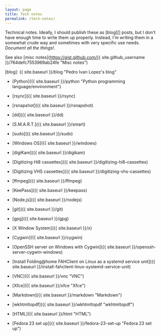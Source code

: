 ```yaml
---
layout: page
title: Tech notes
permalink: /tech-notes/
---
```


Technical notes. Ideally, I should publish these as [blog][] posts, but I don't
have enough time to write them up properly. Instead, I'm writing them in a
somewhat crude way and sometimes with very specific use needs. *Document all
the things!*.

See also
[misc notes](https://gist.github.com/{{ site.github_username }}/764defc7553969ab24fe "Misc notes")

[blog]: {{ site.baseurl }}/blog "Pedro Ivan Lopez's blog"

- [Python]({{ site.baseurl }}/python "Python programming language/environment")

- [rsync]({{ site.baseurl }}/rsync)

- [rsnapshot]({{ site.baseurl }}/rsnapshot)

- [dd]({{ site.baseurl }}/dd)

- [S.M.A.R.T.]({{ site.baseurl }}/smart)

- [sudo]({{ site.baseurl }}/sudo)

- [Windows OS]({{ site.baseurl }}/windows)

- [digiKam]({{ site.baseurl }}/digikam)

- [Digitizing Hi8 cassettes]({{ site.baseurl }}/digitizing-hi8-cassettes)

- [Digitizing VHS cassettes]({{ site.baseurl }}/digitizing-vhs-cassettes)

- [ffmpeg]({{ site.baseurl }}/ffmpeg)

- [KeePass]({{ site.baseurl }}/keepass)

- [Node.js]({{ site.baseurl }}/nodejs)

- [git]({{ site.baseurl }}/git)

- [gpg]({{ site.baseurl }}/gpg)

- [X Window System]({{ site.baseurl }}/x)

- [Cygwin]({{ site.baseurl }}/cygwin)

- [OpenSSH server on Windows with Cygwin]({{ site.baseurl }}/openssh-server-cygwin-windows)

- [Install Folding@home FAHClient on Linux as a systemd service unit]({{ site.baseurl }}/install-fahclient-linux-systemd-service-unit)

- [VNC]({{ site.baseurl }}/vnc "VNC")

- [Xfce]({{ site.baseurl }}/xfce "Xfce")

- [Markdown]({{ site.baseurl }}/markdown "Markdown")

- [wkhtmltopdf]({{ site.baseurl }}/wkhtmltopdf "wkhtmltopdf")

- [HTML]({{ site.baseurl }}/html "HTML")

- [Fedora 23 set up]({{ site.baseurl }}/fedora-23-set-up "Fedora 23 set up")
